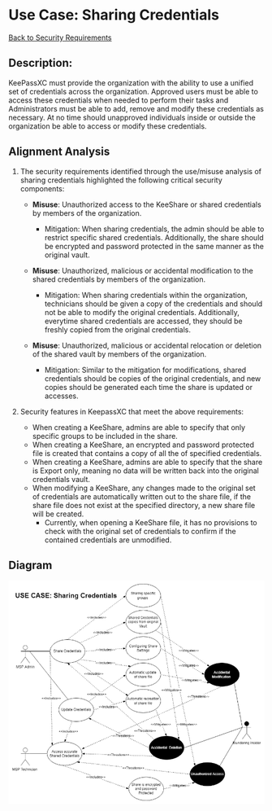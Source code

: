 # Use Case: Sharing Credentials

[Back to Security Requirements](https://github.com/JCKelley-CYBR/CYBR-8420-SoftwareAssurance/blob/main/SecurityRequirements.md)

## Description:
KeePassXC must provide the organization with the ability to use a unified set of credentials across the organization. Approved users must be able to access these credentials when needed to perform their tasks and Administrators must be able to add, remove and modify these credentials as necessary. At no time should unapproved individuals inside or outside the organization be able to access or modify these credentials.

## Alignment Analysis
1. The security requirements identified through the use/misuse analysis of sharing credentials highlighted the following critical security components:
    * **Misuse**: Unauthorized access to the KeeShare or shared credentials by members of the organization.
        * Mitigation: When sharing credentials, the admin should be able to restrict specific shared credentials. Additionally, the share should be encrypted and password protected in the same manner as the original vault.
  
    * **Misuse**: Unauthorized, malicious or accidental modification to the shared credentials by members of the organization.
        * Mitigation: When sharing credentials within the organization, technicians should be given a copy of the credentials and should not be able to modify the original credentials. Additionally, everytime shared credentials are accessed, they should be freshly copied from the original credentials.
  
    * **Misuse**: Unauthorized, malicious or accidental relocation or deletion of the shared vault by members of the organization.
        * Mitigation: Similar to the mitigation for modifications, shared credentials should be copies of the original credentials, and new copies should be generated each time the share is updated or accesses.

2. Security features in KeepassXC that meet the above requirements:
    * When creating a KeeShare, admins are able to specify that only specific groups to be included in the share.
    * When creating a KeeShare, an encrypted and password protected file is created that contains a copy of all the of specified credentials.
    * When creating a KeeShare, admins are able to specify that the share is Export only, meaning no data will be written back into the original credentials vault.
    * When modifying a KeeShare, any changes made to the original set of credentials are automatically written out to the share file, if the share file does not exist at the specified directory, a new share file will be created.
      * Currently, when opening a KeeShare file, it has no provisions to check with the original set of credentials to confirm if the contained credentials are unmodified.

## Diagram
<img src="SharingCredentials-UseCase.png">
